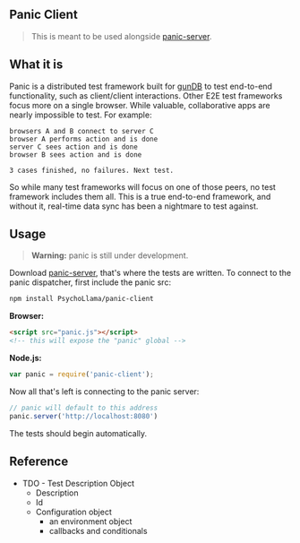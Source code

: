 Panic Client
------------

> This is meant to be used alongside [panic-server](https://github.com/gundb/panic-server).

## What it is
Panic is a distributed test framework built for [gunDB](https://github.com/amark/gun) to test end-to-end functionality, such as client/client interactions. Other E2E test frameworks focus more on a single browser. While valuable, collaborative apps are nearly impossible to test. For example:

```
browsers A and B connect to server C
browser A performs action and is done
server C sees action and is done
browser B sees action and is done

3 cases finished, no failures. Next test.
```

So while many test frameworks will focus on one of those peers, no test framework includes them all. This is a true end-to-end framework, and without it, real-time data sync has been a nightmare to test against.

## Usage

> **Warning:** panic is still under development.

Download [panic-server](https://github.com/PsychoLlama/panic-server.git), that's where the tests are written. To connect to the panic dispatcher, first include the panic src:

```bash
npm install PsychoLlama/panic-client
```

**Browser:**
```html
<script src="panic.js"></script>
<!-- this will expose the "panic" global -->

```
**Node.js:**
```javascript
var panic = require('panic-client');
```

Now all that's left is connecting to the panic server:

```javascript
// panic will default to this address
panic.server('http://localhost:8080')
```

The tests should begin automatically.


## Reference

- TDO - Test Description Object
  - Description
  - Id
  - Configuration object
    - an environment object
    - callbacks and conditionals

